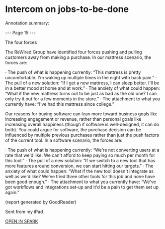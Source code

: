 # Intercom on jobs-to-be-done

Annotation summary:

--- Page 15 ---



The four forces

The ReWired Group have identified four forces pushing and pulling customers away from making a purchase. In our mattress scenario, the forces are:

· The push of what is happening currently: “This mattress is pretty uncomfortable. I'm waking up multiple times in the night with back pain.” · The pull of a new solution: “If I get a new mattress, I can sleep better. I'll be in a better mood at home and at work.” · The anxiety of what could happen: “What if the new mattress turns out to be just as bad as the old one? I can only try it out for a few moments in the store.” · The attachment to what you currently have: “I've had this mattress since college.”

Our reasons for buying software can lean more toward business goals like increasing engagement or revenue, rather than personal goals like increasing overall happiness (though if software is well-designed, it can do both). You could argue for software, the purchase decision can be influenced by multiple previous purchases rather than just the push factors of the current tool. In a software scenario, the forces are:

· The push of what is happening currently: “We're not converting users at a rate that we'd like. We can't afford to keep paying so much per month for this tool.” · The pull of a new solution: “If we switch to a new tool that has more features around conversion, we can start hitting our targets.” · The anxiety of what could happen: “What if the new tool doesn't integrate as well as we'd like? We've tried three other tools for this job and none have been good enough.” · The attachment to what you currently have: “We've got workflows and integrations set-up and it'd be a pain to get them set up again.”

(report generated by GoodReader)

Sent from my iPad

[OPEN IN SPARK](readdle-spark://bl=QTphbGV4YW5kZXIucG90ZW1raW5AZ21haWwuY29tO0lEOjVBNjg0OTk2LTFGMzkt%0D%0ANDY2RS05OTU3LUREMjU1QTMwNTUxMUBtZS5jb207Z0lEOjE2ODE1MjU0OTEzNDg5%0D%0ANTMwNDE7MTM5OTQ3Mzk1Ng%3D%3D)